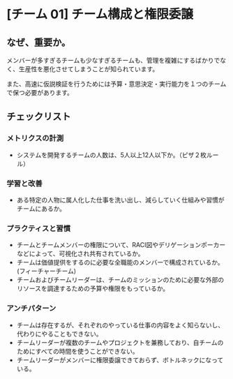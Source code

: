 
# [チーム 01] チーム構成と権限委譲 

## なぜ、重要か。
メンバーが多すぎるチームも少なすぎるチームも、管理を複雑にするばかりでなく、生産性を悪化させてしまうことが知られています。

また、高速に仮説検証を行うためには予算・意思決定・実行能力を１つのチームで保つ必要があります。


## チェックリスト 

### メトリクスの計測
+ システムを開発するチームの人数は、5人以上12人以下か。（ピザ２枚ルール）


### 学習と改善
+ ある特定の人物に属人化した仕事を洗い出し、減らしていく仕組みや習慣がチームにあるか。

### プラクティスと習慣
+ チームとチームメンバーの権限について、RACI図やデリゲーションポーカーなどによって、可視化され共有されているか。
+ チームは価値提供をするのに必要な全職能のメンバーで構成されているか。(フィーチャーチーム)
+ チームおよびチームリーダーは、チームのミッションのために必要な外部のリソースを調達するための予算や権限をもっているか。

### アンチパターン
+ チームは存在するが、それぞれのやっている仕事の内容をよく知らないし、代わりにやることもできない。
+ チームリーダーが複数のチームやプロジェクトを兼務しており、自チームのためにすべての時間を使うことができない。
+ チームリーダーがメンバーに権限委譲できておらず、ボトルネックになっている。
            